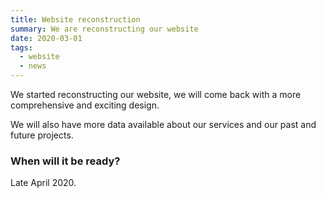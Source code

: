 ```yaml
---
title: Website reconstruction
summary: We are reconstructing our website
date: 2020-03-01
tags:
  - website
  - news
---
```

We started reconstructing our website, we will come back with a more comprehensive and exciting design.

We will also have more data available about our services and our past and future projects.

### When will it be ready?

Late April 2020.

